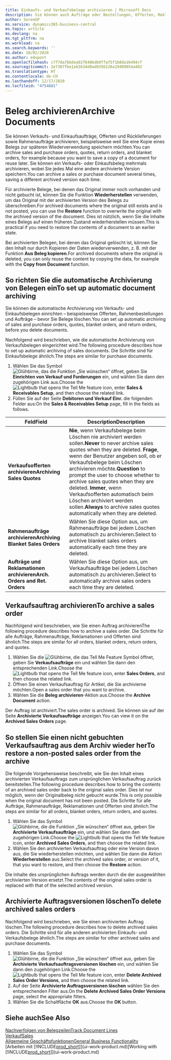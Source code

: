 ```yaml
---
title: Einkaufs- und Verkaufsbelege archivieren | Microsoft Docs
description: Sie können auch Aufträge oder Bestellungen, Offerten, Reklamationen und Rahmenaufträge archivieren, und Sie können den archivierten Beleg verwenden, um den Beleg neu zu erstellen, dass er aus archiviert wurde.
author: SorenGP
ms.service: dynamics365-business-central
ms.topic: article
ms.devlang: na
ms.tgt_pltfrm: na
ms.workload: na
ms.search.keywords: ''
ms.date: 10/01/2020
ms.author: edupont
ms.openlocfilehash: c7f7da76bdea02f640bdb0ffaf5f1b8da16494cf
ms.sourcegitcommit: 2e7307fbe1eb3b34d0ad9356226a19409054a402
ms.translationtype: HT
ms.contentlocale: de-CH
ms.lasthandoff: 12/17/2020
ms.locfileid: "4754881"
---
```

# <a name="archive-documents"></a><span data-ttu-id="2f77e-103">Beleg archivieren</span><span class="sxs-lookup"><span data-stu-id="2f77e-103">Archive Documents</span></span>
<span data-ttu-id="2f77e-104">Sie können Verkaufs- und Einkaufsaufträge, Offerten und Rücklieferungen sowie Rahmenaufträge archivieren, beispielsweise weil Sie eine Kopie eines Belegs zur späteren Wiederverwendung speichern möchten.</span><span class="sxs-lookup"><span data-stu-id="2f77e-104">You can archive sales and purchase orders, quotes, return orders, and blanket orders, for example because you want to save a copy of a document for reuse later.</span></span> <span data-ttu-id="2f77e-105">Sie können ein Verkaufs- oder Einkaufsbeleg mehrmals archivieren, wobei Sie jedes Mal eine andere archivierte Version speichern.</span><span class="sxs-lookup"><span data-stu-id="2f77e-105">You can archive a sales or purchase document several times, saving a different archived version each time.</span></span>

<span data-ttu-id="2f77e-106">Für archivierte Belege, bei denen das Original immer noch vorhanden und nicht gebucht ist, können Sie die Funktion **Wiederherstellen** verwenden, um das Original mit der archivierten Version des Belegs zu überschreiben.</span><span class="sxs-lookup"><span data-stu-id="2f77e-106">For archived documents where the original still exists and is not posted, you can use the **Restore** function to overwrite the original with the archived version of the document.</span></span> <span data-ttu-id="2f77e-107">Dies ist nützlich, wenn Sie die Inhalte eines Belegs auf einen früheren Zustand wiederherstellen müssen.</span><span class="sxs-lookup"><span data-stu-id="2f77e-107">This is practical if you need to restore the contents of a document to an earlier state.</span></span>

<span data-ttu-id="2f77e-108">Bei archivierten Belegen, bei denen das Original gelöscht ist, können Sie den Inhalt nur durch Kopieren der Daten wiederverwenden, z. B. mit der Funktion **Aus Beleg kopieren**.</span><span class="sxs-lookup"><span data-stu-id="2f77e-108">For archived documents where the original is deleted, you can only reuse the content by copying the data, for example with the **Copy from Document** function.</span></span>   

## <a name="to-set-up-automatic-document-archiving"></a><span data-ttu-id="2f77e-109">So richten Sie die automatische Archivierung von Belegen ein</span><span class="sxs-lookup"><span data-stu-id="2f77e-109">To set up automatic document archiving</span></span>  
<span data-ttu-id="2f77e-110">Sie können die automatische Archivierung von Verkaufs- und Einkaufsbelegen einrichten – beispielsweise Offerten, Rahmenbestellungen und Aufträge – bevor Sie Belege löschen.</span><span class="sxs-lookup"><span data-stu-id="2f77e-110">You can set up automatic archiving of sales and purchase orders, quotes, blanket orders, and return orders, before you delete documents.</span></span>

<span data-ttu-id="2f77e-111">Nachfolgend wird beschrieben, wie die automatische Archivierung von Verkaufsbelegen eingerichtet wird.</span><span class="sxs-lookup"><span data-stu-id="2f77e-111">The following procedure describes how to set up automatic archiving of sales documents.</span></span> <span data-ttu-id="2f77e-112">Die Schritte sind für Einkaufsbelege ähnlich.</span><span class="sxs-lookup"><span data-stu-id="2f77e-112">The steps are similar for purchase documents.</span></span>
1.  <span data-ttu-id="2f77e-113">Wählen Sie das Symbol ![Glühbirne, das die Funktion „Sie wünschen“ öffnet](media/ui-search/search_small.png "Tell Me-Funktion"), geben Sie **Einrichten von Verkauf und Forderungen** ein, und wählen Sie dann den zugehörigen Link aus.</span><span class="sxs-lookup"><span data-stu-id="2f77e-113">Choose the ![Lightbulb that opens the Tell Me feature](media/ui-search/search_small.png "Tell me what you want to do") icon, enter **Sales & Receivables Setup**, and then choose the related link.</span></span>
2. <span data-ttu-id="2f77e-114">Füllen Sie auf der Seite **Debitoren und Verkauf Einr.** die folgenden Felder aus:</span><span class="sxs-lookup"><span data-stu-id="2f77e-114">On the **Sales & Receivables Setup** page, fill in the fields as follows.</span></span>

|<span data-ttu-id="2f77e-115">Feld</span><span class="sxs-lookup"><span data-stu-id="2f77e-115">Field</span></span>|<span data-ttu-id="2f77e-116">Description</span><span class="sxs-lookup"><span data-stu-id="2f77e-116">Description</span></span>|
|-----|-----------|
|<span data-ttu-id="2f77e-117">**Verkaufsofferten archivieren**</span><span class="sxs-lookup"><span data-stu-id="2f77e-117">**Archiving Sales Quotes**</span></span>|<span data-ttu-id="2f77e-118">**Nie**, wenn Verkaufsbelege beim Löschen nie archiviert werden sollen.</span><span class="sxs-lookup"><span data-stu-id="2f77e-118">**Never** to never archive sales quotes when they are deleted.</span></span> <span data-ttu-id="2f77e-119">**Frage**, wenn der Benutzer angeben soll, ob er Verkaufsbelege beim Löschen archivieren möchte.</span><span class="sxs-lookup"><span data-stu-id="2f77e-119">**Question** to prompt the user to choose whether to archive sales quotes when they are deleted.</span></span> <span data-ttu-id="2f77e-120">**Immer**, wenn Verkaufsofferten automatisch beim Löschen archiviert werden sollen.</span><span class="sxs-lookup"><span data-stu-id="2f77e-120">**Always** to archive sales quotes automatically when they are deleted.</span></span>|
|<span data-ttu-id="2f77e-121">**Rahmenaufträge archivieren**</span><span class="sxs-lookup"><span data-stu-id="2f77e-121">**Archiving Blanket Sales Orders**</span></span>|<span data-ttu-id="2f77e-122">Wählen Sie diese Option aus, um Rahmenaufträge bei jedem Löschen automatisch zu archivieren.</span><span class="sxs-lookup"><span data-stu-id="2f77e-122">Select to archive blanket sales orders automatically each time they are deleted.</span></span>|
|<span data-ttu-id="2f77e-123">**Aufträge und Reklamationen archivieren**</span><span class="sxs-lookup"><span data-stu-id="2f77e-123">**Arch. Orders and Ret. Orders**</span></span>|<span data-ttu-id="2f77e-124">Wählen Sie diese Option aus, um Verkaufsaufträge bei jedem Löschen automatisch zu archivieren.</span><span class="sxs-lookup"><span data-stu-id="2f77e-124">Select to automatically archive sales orders each time they are deleted.</span></span>|

## <a name="to-archive-a-sales-order"></a><span data-ttu-id="2f77e-125">Verkaufsauftrag archivieren</span><span class="sxs-lookup"><span data-stu-id="2f77e-125">To archive a sales order</span></span>
<span data-ttu-id="2f77e-126">Nachfolgend wird beschrieben, wie Sie einen Auftrag archivieren</span><span class="sxs-lookup"><span data-stu-id="2f77e-126">The following procedure describes how to archive a sales order.</span></span> <span data-ttu-id="2f77e-127">Die Schritte für alle Aufträge, Rahmenaufträge, Reklamationen und Offerten sind ähnlich.</span><span class="sxs-lookup"><span data-stu-id="2f77e-127">The steps are similar for all orders, blanket orders, return orders, and quotes.</span></span>

1.  <span data-ttu-id="2f77e-128">Wählen Sie die ![Glühbirne, die das Tell Me Feature](media/ui-search/search_small.png "Tell Me-Funktion") Symbol öffnet, geben Sie **Verkaufsaufträge** ein und wählen Sie dann den entsprechenden Link.</span><span class="sxs-lookup"><span data-stu-id="2f77e-128">Choose the ![Lightbulb that opens the Tell Me feature](media/ui-search/search_small.png "Tell me what you want to do") icon, enter **Sales Orders**, and then choose the related link.</span></span>  
2.  <span data-ttu-id="2f77e-129">Öffnen Sie einen Verkaufsauftrag für Artikel, die Sie archivierne möchten.</span><span class="sxs-lookup"><span data-stu-id="2f77e-129">Open a sales order that you want to archive.</span></span>  
3.  <span data-ttu-id="2f77e-130">Wählen Sie die **Beleg archivieren**-Aktion aus.</span><span class="sxs-lookup"><span data-stu-id="2f77e-130">Choose the **Archive Document** action.</span></span>

<span data-ttu-id="2f77e-131">Der Auftrag ist archiviert.</span><span class="sxs-lookup"><span data-stu-id="2f77e-131">The sales order is archived.</span></span> <span data-ttu-id="2f77e-132">Sie können sie auf der Seite **Archivierte Verkaufsaufträge** anzeigen.</span><span class="sxs-lookup"><span data-stu-id="2f77e-132">You can view it on the **Archived Sales Orders** page.</span></span>

## <a name="to-restore-a-non-posted-sales-order-from-the-archive"></a><span data-ttu-id="2f77e-133">So stellen Sie einen nicht gebuchten Verkaufsauftrag aus dem Archiv wieder her</span><span class="sxs-lookup"><span data-stu-id="2f77e-133">To restore a non-posted sales order from the archive</span></span>
<span data-ttu-id="2f77e-134">Die folgende Vorgehensweise beschreibt, wie Sie den Inhalt eines archivierten Verkaufsauftrags zum ursprünglichen Verkaufsauftrag zurück bereitstellen.</span><span class="sxs-lookup"><span data-stu-id="2f77e-134">The following procedure describes how to bring the contents of an archived sales order back to the original sales order.</span></span> <span data-ttu-id="2f77e-135">Dies ist nur möglich, wenn der Originalbeleg nicht gebucht wurde.</span><span class="sxs-lookup"><span data-stu-id="2f77e-135">This is only possible when the original document has not been posted.</span></span> <span data-ttu-id="2f77e-136">Die Schritte für alle Aufträge, Rahmenaufträge, Reklamationen und Offerten sind ähnlich.</span><span class="sxs-lookup"><span data-stu-id="2f77e-136">The steps are similar for all orders, blanket orders, return orders, and quotes.</span></span>

1. <span data-ttu-id="2f77e-137">Wählen Sie das Symbol ![Glühbirne, die die Funktion „Sie wünschen“ öffnet](media/ui-search/search_small.png "Tell Me-Funktion") aus, geben Sie **Archivierte Verkaufsaufträge** ein, und wählen Sie dann den zugehörigen Link.</span><span class="sxs-lookup"><span data-stu-id="2f77e-137">Choose the ![Lightbulb that opens the Tell Me feature](media/ui-search/search_small.png "Tell me what you want to do") icon, enter **Archived Sales Orders**, and then choose the related link.</span></span>
2. <span data-ttu-id="2f77e-138">Wählen Sie den archivierten Verkaufsauftrag oder eine Version davon aus, die Sie wiederherstellen möchten, und wählen Sie dann die Aktion **Wiederherstellen** aus.</span><span class="sxs-lookup"><span data-stu-id="2f77e-138">Select the archived sales order, or version of it, that you want to restore, and then choose the **Restore** action.</span></span>  

<span data-ttu-id="2f77e-139">Die Inhalte des ursprünglichen Auftrags werden durch die der ausgewählten archivierten Version ersetzt.</span><span class="sxs-lookup"><span data-stu-id="2f77e-139">The contents of the original sales order is replaced with that of the selected archived version.</span></span>

## <a name="to-delete-archived-sales-orders"></a><span data-ttu-id="2f77e-140">Archivierte Auftragsversionen löschen</span><span class="sxs-lookup"><span data-stu-id="2f77e-140">To delete archived sales orders</span></span>
<span data-ttu-id="2f77e-141">Nachfolgend wird beschrieben, wie Sie einen archivierten Auftrag löschen.</span><span class="sxs-lookup"><span data-stu-id="2f77e-141">The following procedure describes how to delete archived sales orders.</span></span> <span data-ttu-id="2f77e-142">Die Schritte sind für alle anderen archivierten Einkaufs- und Verkaufsbelege ähnlich.</span><span class="sxs-lookup"><span data-stu-id="2f77e-142">The steps are similar for other archived sales and purchase documents.</span></span>

1.  <span data-ttu-id="2f77e-143">Wählen Sie das Symbol ![Glühbirne, die die Funktion „Sie wünschen“ öffnet](media/ui-search/search_small.png "Tell Me-Funktion") aus, geben Sie **Archivierte Verkaufsauftragsversionen löschen** ein, und wählen Sie dann den zugehörigen Link.</span><span class="sxs-lookup"><span data-stu-id="2f77e-143">Choose the ![Lightbulb that opens the Tell Me feature](media/ui-search/search_small.png "Tell me what you want to do") icon, enter **Delete Archived Sales Order Versions**, and then choose the related link.</span></span>  
2.  <span data-ttu-id="2f77e-144">Auf der Seite **Archivierte Auftragsversionen löschen** wählen Sie den entsprechenden Filter aus.</span><span class="sxs-lookup"><span data-stu-id="2f77e-144">On the **Delete Archived Sales Order Versions** page, select the appropriate filters.</span></span>  
3.  <span data-ttu-id="2f77e-145">Wählen Sie die Schaltfläche **OK** aus.</span><span class="sxs-lookup"><span data-stu-id="2f77e-145">Choose the **OK** button.</span></span>

## <a name="see-also"></a><span data-ttu-id="2f77e-146">Siehe auch</span><span class="sxs-lookup"><span data-stu-id="2f77e-146">See Also</span></span>
[<span data-ttu-id="2f77e-147">Nachverfolgen von Belegzeilen</span><span class="sxs-lookup"><span data-stu-id="2f77e-147">Track Document Lines</span></span>](across-how-to-track-document-lines.md)  
[<span data-ttu-id="2f77e-148">Verkauf</span><span class="sxs-lookup"><span data-stu-id="2f77e-148">Sales</span></span>](sales-manage-sales.md)  
[<span data-ttu-id="2f77e-149">Allgemeine Geschäftsfunktionen</span><span class="sxs-lookup"><span data-stu-id="2f77e-149">General Business Functionality</span></span>](ui-across-business-areas.md)  
<span data-ttu-id="2f77e-150">[Arbeiten mit [!INCLUDE[prod_short](includes/prod_short.md)]](ui-work-product.md)</span><span class="sxs-lookup"><span data-stu-id="2f77e-150">[Working with [!INCLUDE[prod_short](includes/prod_short.md)]](ui-work-product.md)</span></span>
